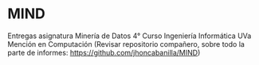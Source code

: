 # MIND
Entregas asignatura Minería de Datos 4° Curso  Ingeniería Informática UVa Mención en Computación
(Revisar repositorio compañero, sobre todo la parte de informes: https://github.com/jhoncabanilla/MIND)
